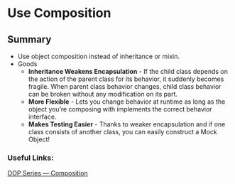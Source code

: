 # Use Composition

## Summary
* Use object composition instead of inheritance or mixin.
* Goods
  * **Inheritance Weakens Encapsulation** -  If the child class depends on the action of the parent class for its behavior, it suddenly becomes fragile. When parent class behavior changes, child class behavior can be broken without any modification on its part.
  * **More Flexible** - Lets you change behavior at runtime as long as the object you’re composing with implements the correct behavior interface.
  * **Makes Testing Easier** - Thanks to weaker encapsulation and if one class consists of another class, you can easily construct a Mock Object!

### Useful Links:
[OOP Series — Composition](https://medium.com/geekculture/oop-series-composition-6c67a19cabd1)